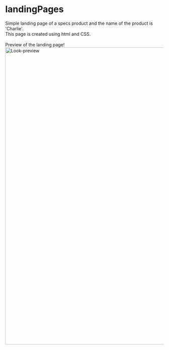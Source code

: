 # landingPages

Simple landing page of a specs product and the name of the product is 'Charlie'.
<br/>
This page is created using html and CSS.
<br/>
<br/>
Preview of the landing page!
<img width="943" alt="Look-preview" src="https://github.com/MohdFaizan097/landingPages/assets/144053005/cd1f89f7-cd93-46cc-bc5d-2232ce133d2d">

